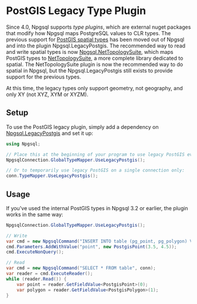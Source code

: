 # PostGIS Legacy Type Plugin

Since 4.0, Npgsql supports *type plugins*, which are external nuget packages that modify how Npgsql maps PostgreSQL values to CLR types. The previous support for [PostGIS spatial types](https://postgis.net/) has been moved out of Npgsql and into the plugin Npgsql.LegacyPostgis. The recommended way to read and write spatial types is now [Npgsql.NetTopologySuite](nts.md), which maps PostGIS types to [NetTopologySuite](https://github.com/NetTopologySuite/NetTopologySuite), a more complete library dedicated to spatial. The NetTopologySuite plugin is now the recommended way to do spatial in Npgsql, but the Npgsql.LegacyPostgis still exists to provide support for the previous types.

At this time, the legacy types only support geometry, not geography, and only XY (not XYZ, XYM or XYZM).

## Setup

To use the PostGIS legacy plugin, simply add a dependency on [Npgsql.LegacyPostgis](https://www.nuget.org/packages/Npgsql.LegacyPostgis) and set it up:

```c#
using Npgsql;

// Place this at the beginning of your program to use legacy PostGIS everywhere (recommended):
NpgsqlConnection.GlobalTypeMapper.UseLegacyPostgis();

// Or to temporarily use legacy PostGIS on a single connection only:
conn.TypeMapper.UseLegacyPostgis();
```

## Usage

If you've used the internal PostGIS types in Npgsql 3.2 or earlier, the plugin works in the same way:

```c#
NpgsqlConnection.GlobalTypeMapper.UseLegacyPostgis();

// Write
var cmd = new NpgsqlCommand("INSERT INTO table (pg_point, pg_polygon) VALUES (@point, @polygon)", conn);
cmd.Parameters.AddWithValue("point", new PostgisPoint(3.5, 4.5));
cmd.ExecuteNonQuery();

// Read
var cmd = new NpgsqlCommand("SELECT * FROM table", conn);
var reader = cmd.ExecuteReader();
while (reader.Read()) {
    var point = reader.GetFieldValue<PostgisPoint>(0);
    var polygon = reader.GetFieldValue<PostgisPolygon>(1);
}
```
